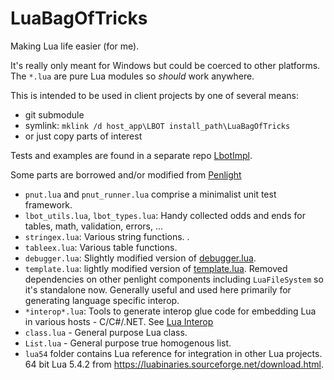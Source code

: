 # LuaBagOfTricks

Making Lua life easier (for me).

It's really only meant for Windows but could be coerced to other platforms.
The `*.lua` are pure Lua modules so *should* work anywhere.

This is intended to be used in client projects by one of several means:
  - git submodule
  - symlink: `mklink /d host_app\LBOT install_path\LuaBagOfTricks`
  - or just copy parts of interest

Tests and examples are found in a separate repo [LbotImpl](https://github.com/cepthomas/LbotImpl.git).

Some parts are borrowed and/or modified from  [Penlight](https://github.com/lunarmodules/Penlight)

- `pnut.lua` and `pnut_runner.lua` comprise a minimalist unit test framework.
- `lbot_utils.lua`, `lbot_types.lua`: Handy collected odds and ends for tables, math, validation, errors, ...
- `stringex.lua`: Various string functions. .
- `tableex.lua`: Various table functions.
- `debugger.lua`: Slightly modified version of [debugger.lua](https://github.com/slembcke/debugger.lua).
- `template.lua`: lightly modified version of [template.lua](https://github.com/lunarmodules/Penlight).
  Removed dependencies on other penlight components including `LuaFileSystem` so it's standalone now.
  Generally useful and used here primarily for generating language specific interop.
- `*interop*.lua`: Tools to generate interop glue code for embedding Lua in various hosts - C/C#/.NET.
  See [Lua Interop](Interop.md)
- `class.lua` - General purpose Lua class.
- `List.lua` - General purpose true homogenous list.
- `lua54` folder contains Lua reference for integration in other Lua projects.
  64 bit Lua 5.4.2 from https://luabinaries.sourceforge.net/download.html.
